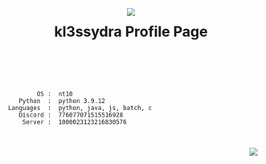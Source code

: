 <p align="center">
  <img src="https://i.pinimg.com/originals/6a/b9/89/6ab989220357141ba8d203e2ab664264.gif">
  <h1 align="center" style="padding-top:0px; margin-top: 0px; ">kl3ssydra Profile Page</h1> 
</p>
<br>
<br>
<br>
<p align="left"
   width="400">
  <pre>
    <code style="margin-left:45;">
         OS :  nt10
    Python  :  python 3.9.12
 Languages  :  python, java, js, batch, c
    Discord :  776077071515516928
     Server :  1000023123216830576
    </code>
  </pre>
</p>

<p align="right">
  <img src="https://github-readme-stats.vercel.app/api?username=kl3ssydra&count_private=true&bg_color=30,595959,2e2c2c&title_color=fff&text_color=fff">
</p>
<br>
<br>    
<br>
